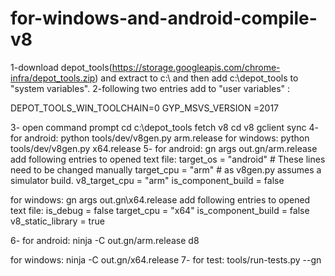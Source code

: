 # for-windows-and-android-compile-v8
1-download depot_tools(https://storage.googleapis.com/chrome-infra/depot_tools.zip) and  extract to c:\ and then add c:\depot_tools to "system variables".
2-following two entries add to "user variables" :

DEPOT_TOOLS_WIN_TOOLCHAIN=0
GYP_MSVS_VERSION =2017

3-
open command prompt
cd c:\depot_tools
fetch v8
cd v8
gclient sync
4-
for android:
python tools/dev/v8gen.py arm.release
for windows:
python tools/dev/v8gen.py x64.release
5-
for android:
gn args out.gn/arm.release
add following entries to opened text file:
target_os = "android"      # These lines need to be changed manually
target_cpu = "arm"         # as v8gen.py assumes a simulator build.
v8_target_cpu = "arm"
is_component_build = false

for windows:
gn args out.gn\x64.release
add following entries to opened text file:
is_debug = false
target_cpu = "x64"
is_component_build = false
v8_static_library = true

6-
for android:
ninja -C out.gn/arm.release d8

for windows:
ninja -C out.gn/x64.release
7-
for test:
tools/run-tests.py --gn
